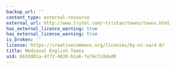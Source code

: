 ```yaml
---
backup_url: ''
content_type: external-resource
external_url: http://www.trytel.com/~tristan/towns/towns.html
has_external_licence_warning: true
has_external_license_warning: true
is_broken: ''
license: https://creativecommons.org/licenses/by-nc-sa/4.0/
title: Medieval English Towns
uid: 6b3dd81a-4772-4038-b1a6-fe74c7c8dad0
---
```

